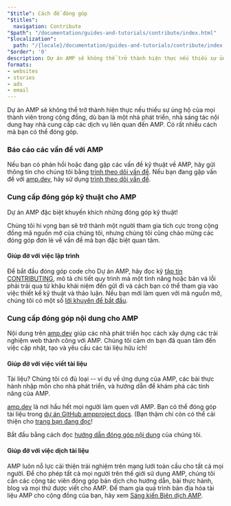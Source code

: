 ```yaml
---
"$title": Cách để đóng góp
"$titles":
  navigation: Contribute
"$path": "/documentation/guides-and-tutorials/contribute/index.html"
"$localization":
  path: "/{locale}/documentation/guides-and-tutorials/contribute/index.html"
"$order": '0'
description: Dự án AMP sẽ không thể trở thành hiện thực nếu thiếu sự ủng hộ của mọi thành viên trong cộng đồng, dù bạn là một nhà phát triển, nhà sáng tác nội dung hay nhà cung cấp các dịch vụ liên quan đến AMP.
formats:
- websites
- stories
- ads
- email
---
```


Dự án AMP sẽ không thể trở thành hiện thực nếu thiếu sự ủng hộ của mọi thành viên trong cộng đồng, dù bạn là một nhà phát triển, nhà sáng tác nội dung hay nhà cung cấp các dịch vụ liên quan đến AMP. Có rất nhiều cách mà bạn có thể đóng góp.

### Báo cáo các vấn đề với AMP

Nếu bạn có phản hồi hoặc đang gặp các vấn đề kỹ thuật về AMP, hãy gửi thông tin cho chúng tôi bằng [trình theo dõi vấn đề](https://github.com/ampproject/amphtml/issues). Nếu bạn đang gặp vấn đề với [amp.dev](https://amp.dev), hãy sử dụng [trình theo dõi vấn đề](https://github.com/ampproject/docs/issues).

### Cung cấp đóng góp kỹ thuật cho AMP

Dự án AMP đặc biệt khuyến khích những đóng góp kỹ thuật!

Chúng tôi hi vọng bạn sẽ trở thành một người tham gia tích cực trong cộng đồng mã nguồn mở của chúng tôi, nhưng chúng tôi cũng chào mừng các đóng góp đơn lẻ về vấn đề mà bạn đặc biệt quan tâm.

#### Giúp đỡ với việc lập trình

Để bắt đầu đóng góp code cho Dự án AMP, hãy đọc kỹ [tập tin CONTRIBUTING](https://github.com/ampproject/amphtml/blob/master/CONTRIBUTING.md), mô tả chi tiết quy trình mà một tính năng hoặc bản vá lỗi phải trải qua từ khâu khái niệm đến gửi đi và cách bạn có thể tham gia vào việc thiết kế kỹ thuật và thảo luận. Nếu bạn mới làm quen với mã nguồn mở, chúng tôi có một số [lời khuyên để bắt đầu](https://github.com/ampproject/amphtml/blob/master/CONTRIBUTING.md#contributing-code).

### Cung cấp đóng góp nội dung cho AMP

Nội dung trên [amp.dev](https://amp.dev) giúp các nhà phát triển học cách xây dựng các trải nghiệm web thành công với AMP. Chúng tôi cảm ơn bạn đã quan tâm đến việc cập nhật, tạo và yêu cầu các tài liệu hữu ích!

#### Giúp đỡ với việc viết tài liệu

Tài liệu? Chúng tôi có đủ loại -- ví dụ về ứng dụng của AMP, các bài thực hành nhập môn cho nhà phát triển, và hướng dẫn để khám phá các tính năng của AMP.

[amp.dev](https://amp.dev) là nơi hầu hết mọi người làm quen với AMP. Bạn có thể đóng góp tài liệu trong [dự án GitHub ampproject docs](https://github.com/ampproject/docs). (Bạn thậm chí còn có thể cải thiện cho [trang bạn đang đọc](https://github.com/ampproject/docs/blob/master/content/docs/contribute/contribute.md)!

Bắt đầu bằng cách đọc [hướng dẫn đóng góp nội dung](contribute-documentation/index.md?format=websites) của chúng tôi.

#### Giúp đỡ với việc dịch tài liệu

AMP luôn nỗ lực cải thiện trải nghiệm trên mạng lưới toàn cầu cho tất cả mọi người. Để cho phép tất cả mọi người trên thế giới sử dụng AMP, chúng tôi cần các cộng tác viên đóng góp bản dịch cho hướng dẫn, bài thực hành, blog và mọi thứ được viết cho AMP. Để tham gia quá trình bản địa hóa tài liệu AMP cho cộng đồng của bạn, hãy xem [Sáng kiến Biên dịch AMP](https://github.com/ampproject/docs/blob/master/TRANSLATIONS.md).
